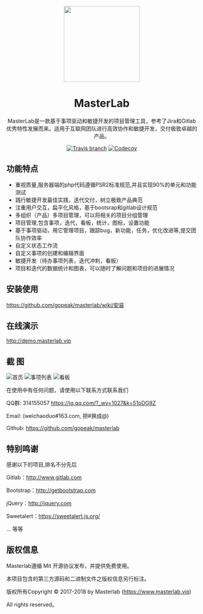 
<p align="center">
  <a href="http://www.masterlab.vip ">
    <img width="200" src="http://pm.masterlab.vip/gitlab/images/logo.png">
  </a>
</p>

<h1 align="center">MasterLab </h1>

<div align="center">

MasterLab是一款基于事项驱动和敏捷开发的项目管理工具，参考了Jira和Gitlab优秀特性发展而来。适用于互联网团队进行高效协作和敏捷开发，交付极致卓越的产品。

[![Travis branch](https://travis-ci.org/gopeak/masterlab.svg?branch=master)](https://travis-ci.org/gopeak/masterlab)
[![Codecov](https://img.shields.io/codecov/c/github/ant-design/ant-design/master.svg?style=flat-square)](https://codecov.io/gh/ant-design/ant-design/branch/master)

</div>



## 功能特点
- 重视质量,服务器端的php代码遵循PSR2标准规范,并且实现90%的单元和功能测试
- 践行敏捷开发最佳实践，迭代交付，树立极致产品典范
- 注重用户交互，扁平化风格，基于bootsrap和gitlab设计规范
- 多组织（产品）多项目管理，可以将相关的项目分组管理
- 项目管理,包含事项，迭代，看板，统计，图标，设置功能
- 基于事项驱动，用它管理项目，跟踪bug，新功能，任务，优化改进等,提交团队协作效率
- 自定义状态工作流
- 自定义事项的创建和编辑界面
- 敏捷开发（待办事项列表，迭代冲刺，看板）
- 项目和迭代的数据统计和图表，可以随时了解问题和项目的进展情况 


## **安装使用**

https://github.com/gopeak/masterlab/wiki/安装

## **在线演示**

http://demo.masterlab.vip



## 截 图
![首页](http://www.masterlab.vip/fireshot/index2.png "首页")
![事项列表](http://www.masterlab.vip/fireshot/issue.png "事项列表")
![看板](http://www.masterlab.vip/fireshot/kanban.png "看板")


在使用中有任何问题，请使用以下联系方式联系我们


QQ群: 314155057 https://jq.qq.com/?_wv=1027&k=51oDG9Z

Email: (weichaoduo#163.com, 把#换成@)

Github: https://github.com/gopeak/masterlab


## **特别鸣谢**

感谢以下的项目,排名不分先后

Gitlab：http://www.gitlab.com

Bootstrap：http://getbootstrap.com

jQuery：http://jquery.com

Sweetalert：https://sweetalert.js.org/

... 等等


## **版权信息**

Masterlab遵循 Mit 开源协议发布，并提供免费使用。

本项目包含的第三方源码和二进制文件之版权信息另行标注。

版权所有Copyright © 2017-2018 by Masterlab (https://www.masterlab.vip)

All rights reserved。 


 
